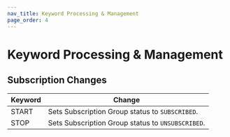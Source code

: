 ```yaml
---
nav_title: Keyword Processing & Management
page_order: 4
---
```


# Keyword Processing & Management

## Subscription Changes

| Keyword | Change |
|---|---|
| START | Sets Subscription Group status to `SUBSCRIBED`. |
| STOP | Sets Subscription Group status to `UNSUBSCRIBED`. |
